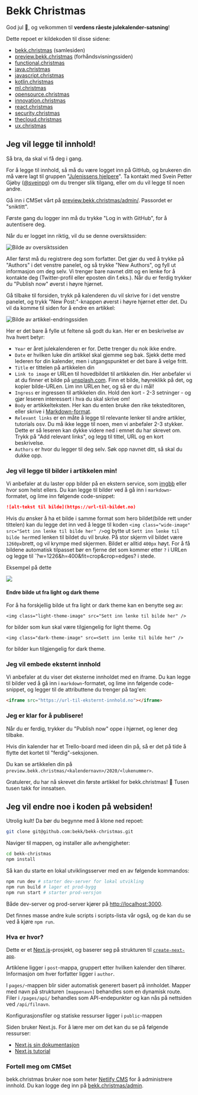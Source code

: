 # Bekk Christmas

God jul 🎅, og velkommen til **verdens råeste julekalender-satsning**!

Dette repoet er kildekoden til disse sidene:

- [bekk.christmas](https://bekk.christmas) (samlesiden)
- [preview.bekk.christmas](https://preview.bekk.christmas/) (forhåndsvisningssiden)
- [functional.christmas](https://functional.christmas)
- [java.christmas](https://java.christmas)
- [javascript.christmas](https://javascript.christmas)
- [kotlin.christmas](https://kotlin.christmas)
- [ml.christmas](https://ml.christmas)
- [opensource.christmas](https://opensource.christmas)
- [innovation.christmas](https://innovation.christmas)
- [react.christmas](https://react.christmas)
- [security.christmas](https://security.christmas)
- [thecloud.christmas](https://thecloud.christmas)
- [ux.christmas](https://ux.christmas)

## Jeg vil legge til innhold!

Så bra, da skal vi få deg i gang.

For å legge til innhold, så må du være logget inn på GitHub, og brukeren din må være lagt til gruppen "[Julenissens hjelpere](https://github.com/orgs/bekk/teams/julenissens-hjelpere)". Ta kontakt med Svein Petter Gjøby ([@sveinpg](https://github.com/sveinpg)) om du trenger slik tilgang, eller om du vil legge til noen andre.

Gå inn i CMSet vårt på [preview.bekk.christmas/admin/](https://preview.bekk.christmas/admin/). Passordet er "sniktitt".

Første gang du logger inn må du trykke "Log in with GitHub", for å autentisere deg.

Når du er logget inn riktig, vil du se denne oversiktssiden:

![Bilde av oversiktssiden](https://i.ibb.co/YDbMf7t/Screenshot-2019-11-07-at-1-06-39-PM.png)

Aller først må du registrere deg som forfatter. Det gjør du ved å trykke på "Authors" i det venstre panelet, og så trykke "New Authors", og fyll ut informasjon om deg selv. Vi trenger bare navnet ditt og en lenke for å kontakte deg (Twitter-profil eller eposten din f.eks.). Når du er ferdig trykker du "Publish now" øverst i høyre hjørnet.

Gå tilbake til forsiden, trykk på kalenderen du vil skrive for i det venstre panelet, og trykk "New Post:"-knappen øverst i høyre hjørnet etter det. Du vil da komme til siden for å endre en artikkel:

![Bilde av artikkel-endringssiden](https://i.ibb.co/mNm7QCt/Screenshot-2019-11-07-at-1-11-40-PM.png)

Her er det bare å fylle ut feltene så godt du kan. Her er en beskrivelse av hva hvert betyr:

- `Year` er året julekalenderen er for. Dette trenger du nok ikke endre.
- `Date` er hvilken luke din artikkel skal gjemme seg bak. Sjekk dette med lederen for din kalender, men i utgangspunktet er det bare å velge fritt.
- `Title` er tittelen på artikkelen din
- `Link to image` er URLen til hovedbildet til artikkelen din. Her anbefaler vi at du finner et bilde på [unsplash.com](https://unsplash.com). Finn et bilde, høyreklikk på det, og kopier bilde-URLen. Lim inn URLen her, og så er du i mål!
- `Ingress` er ingressen til artikkelen din. Hold den kort - 2-3 setninger - og gjør leseren interessert i hva du skal skrive om!
- `Body` er artikkelteksten. Her kan du enten bruke den rike teksteditoren, eller skrive i [Markdown-format](https://github.com/adam-p/markdown-here/wiki/Markdown-Cheatsheet).
- `Relevant links` er en måte å legge til relevante lenker til andre artikler, tutorials osv. Du må ikke legge til noen, men vi anbefaler 2-3 stykker. Dette er så leseren kan dykke videre ned i emnet du har skrevet om. Trykk på "Add relevant links", og legg til tittel, URL og en kort beskrivelse.
- `Authors` er hvor du legger til deg selv. Søk opp navnet ditt, så skal du dukke opp.

### Jeg vil legge til bilder i artikkelen min!

Vi anbefaler at du laster opp bilder på en ekstern service, som [imgbb](https://imgbb.com/) eller hvor som helst ellers. Du kan legge til bilder ved å gå inn i `markdown`-formatet, og lime inn følgende code-snippet:

```md
![alt-tekst til bilde](https://url-til-bildet.no)
```

Hvis du ønsker å ha et bilde i samme format som hero bildet(bilde rett under tittelen) kan du legge det inn ved å legge til koden `<img class="wide-image" src="Sett inn lenke til bilde her" />`og bytte ut `Sett inn lenke til bilde her`med lenken til bildet du vil bruke. På stor skjerm vil bildet være `1260px`brett, og vil krympe med skjermen. Bildet er alltid `400px` høyt. For å få bildene automatisk tilpasset bør en fjerne det som kommer etter `?` i URLen og legge til `?w=1226&h=400&fit=crop&crop=edges? i stede.

Eksempel på dette

![](https://i.ibb.co/nCZ5nhg/wide-image.png)

#### Endre bilde ut fra light og dark theme

For å ha forskjellig bilde ut fra light or dark theme kan en benytte seg av:

`<img class="light-theme-image" src="Sett inn lenke til bilde her" />`

for bilder som kun skal være tilgjengelig for light theme. Og

`<img class="dark-theme-image" src=<Sett inn lenke til bilde her" />`

for bilder kun tilgjengelig for dark theme.

### Jeg vil embede eksternt innhold

Vi anbefaler at du viser det eksterne innholdet med en iframe. Du kan legge til bilder ved å gå inn i `markdown`-formatet, og lime inn følgende code-snippet, og legger til de attributtene du trenger på tag'en:

```md
<iframe src="https://url-til-eksternt-innhold.no"></iframe>
```

### Jeg er klar for å publisere!

Når du er ferdig, trykker du "Publish now" oppe i hjørnet, og lener deg tilbake.

Hvis din kalender har et Trello-board med ideen din på, så er det på tide å flytte det kortet til "ferdig"-seksjonen.

Du kan se artikkelen din på `preview.bekk.christmas/<kalendernavn>/2020/<lukenummer>`.

Gratulerer, du har nå skrevet din første artikkel for bekk.christmas! 🎅 Tusen tusen takk for innsatsen.

## Jeg vil endre noe i koden på websiden!

Utrolig kult! Da bør du begynne med å klone ned repoet:

```sh
git clone git@github.com:bekk/bekk-christmas.git
```

Naviger til mappen, og installer alle avhengigheter:

```sh
cd bekk-christmas
npm install
```

Så kan du starte en lokal utviklingsserver med en av følgende kommandos:

```sh
npm run dev # starter dev-server for lokal utvikling
npm run build # lager et prod-bygg
npm run start # starter prod-versjon
```

Både dev-server og prod-server kjører på [http://localhost:3000](http://localhost:3000).

Det finnes masse andre kule scripts i scripts-lista vår også, og de kan du se ved å kjøre `npm run`.

### Hva er hvor?

Dette er et [Next.js](https://nextjs.org/)-prosjekt, og baserer seg på strukturen til [`create-next-app`](https://github.com/vercel/next.js/tree/canary/packages/create-next-app).

Artiklene ligger i `post`-mappa, gruppert etter hvilken kalender den tilhører. Informasjon om hver forfatter ligger i `author`.

I `pages/`-mappen blir sider automatisk generert basert på innholdet. Mapper med navn på strukturen `[mappenavn]` behandles som en dynamisk route. Filer i `/pages/api/` behandles som API-endepunkter og kan nås på nettsiden ved `/api/filnavn`.

Konfigurasjonsfiler og statiske ressurser ligger i `public`-mappen

Siden bruker Next.js. For å lære mer om det kan du se på følgende ressurser:

- [Next.js sin dokumentasjon](https://nextjs.org/docs)
- [Next.js tutorial](https://nextjs.org/learn)

### Fortell meg om CMSet

bekk.christmas bruker noe som heter [Netlify CMS](https://www.netlifycms.org/) for å administrere innhold. Du kan logge deg inn på [bekk.christmas/admin](https://bekk.christmas/admin/).
